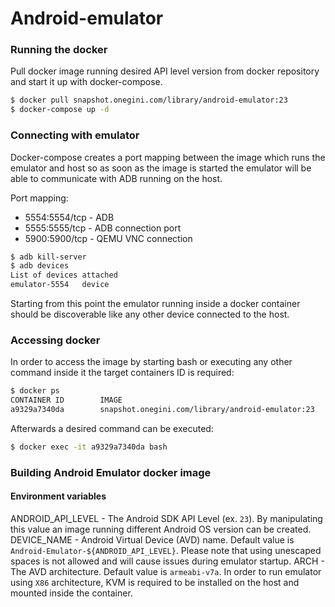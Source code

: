 # Android-emulator

### Running the docker

Pull docker image running desired API level version from docker repository and start it up with docker-compose.

```sh
$ docker pull snapshot.onegini.com/library/android-emulator:23
$ docker-compose up -d
```

### Connecting with emulator

Docker-compose creates a port mapping between the image which runs the emulator and host so as soon as the image is started the emulator will be able to communicate with ADB running on the host.

Port mapping:

* 5554:5554/tcp - ADB
* 5555:5555/tcp - ADB connection port
* 5900:5900/tcp - QEMU VNC connection

```sh
$ adb kill-server
$ adb devices
List of devices attached
emulator-5554	device
```

Starting from this point the emulator running inside a docker container should be discoverable like any other device connected to the host.


### Accessing docker

In order to access the image by starting bash or executing any other command inside it the target containers ID is required:

```sh
$ docker ps
CONTAINER ID        IMAGE                                              COMMAND             CREATED              STATUS              PORTS                                                      NAMES
a9329a7340da        snapshot.onegini.com/library/android-emulator:23   "/entrypoint.sh"    About a minute ago   Up 6 seconds        0.0.0.0:5554-5555->5554-5555/tcp, 0.0.0.0:5900->5900/tcp   androidemulator_android-emulator_1
```

Afterwards a desired command can be executed:

```sh
$ docker exec -it a9329a7340da bash
```

### Building Android Emulator docker image

#### Environment variables

ANDROID_API_LEVEL - The Android SDK API Level (ex. `23`). By manipulating this value an image running different Android OS version can be created.
DEVICE_NAME - Android Virtual Device (AVD) name. Default value is `Android-Emulator-${ANDROID_API_LEVEL}`. Please note that using unescaped spaces is not allowed and will cause issues during emulator startup.
ARCH - The AVD architecture. Default value is `armeabi-v7a`. In order to run emulator using `X86` architecture, KVM is required to be installed on the host and mounted inside the container.